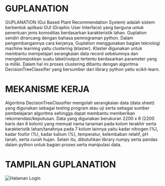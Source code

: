 # GUPLANATION #
GUPLANATION (Gui Based Plant Recommendation System) adalah sistem berbentuk aplikasi GUI (Graphic User Interface) yang berguna untuk penentuan jenis komoditas berdasarkan karakteristik lahan. Guplation sendiri dirancang dengan bahasa pemrograman python. Dalam pengembangannya cara kerjanya, Guplation menggunakan bagian teknologi machine learning yaitu clustering (klaster). Klaster digunakan untuk membantu mempelajari serangkaian data record sebelumnya dan mengelompokkan suatu label/output tertentu berdasarkan parameter yang ia miliki. Dalam hal ini proses clustering dibantu dengan algoritma DecisionTreeClassifier yang bersumber dari library python yaitu scikit-learn.

# MEKANISME KERJA #
Algoritma DecisionTreeClassifier mengolah serangkaian data (data sheet) yang digunakan sebagai testing program atau uji serta sebagai sumber pembelajaran algoritma sehingga dapat membantu memberikan rekomendasi/keputusan. Data yang digunakan berukuran 2200 x 8 (2200 baris dan 8 kolom) yang memuat nama tanaman pada kolom terakhir serta karakteristik lahan/tanahnya pada 7 kolom lainnya yaitu kadar nitrogen (%), kadar fosfor (%), kadar kalium (%), temperatur, kelembaban relatif, pH tanah, serta curah hujan. Selain itu, dibutuhkan library numpy serta pandas dalam python untuk bagian proses serta manipulasi data. 

# TAMPILAN GUPLANATION #
![Halaman Login](https://github.com/paresqmd/GUPLANATION-/assets/143917694/e6f57942-bdac-4050-88db-6c0cc72328d7)
